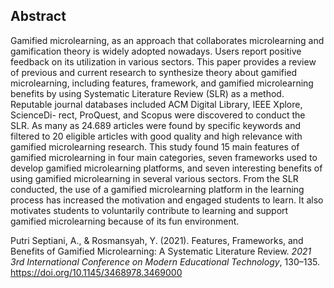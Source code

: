 ## Abstract
Gamified microlearning, as an approach that collaborates microlearning and gamification theory is widely adopted nowadays. Users report positive feedback on its utilization in various sectors. This paper provides a review of previous and current research to synthesize theory about gamified microlearning, including features, framework, and gamified microlearning benefits by using Systematic Literature Review (SLR) as a method. Reputable journal databases included ACM Digital Library, IEEE Xplore, ScienceDi- rect, ProQuest, and Scopus were discovered to conduct the SLR. As many as 24.689 articles were found by specific keywords and filtered to 20 eligible articles with good quality and high relevance with gamified microlearning research. This study found 15 main features of gamified microlearning in four main categories, seven frameworks used to develop gamified microlearning platforms, and seven interesting benefits of using gamified microlearning in several various sectors. From the SLR conducted, the use of a gamified microlearning platform in the learning process has increased the motivation and engaged students to learn. It also motivates students to voluntarily contribute to learning and support gamified microlearning because of its fun environment.

Putri Septiani, A., & Rosmansyah, Y. (2021). Features, Frameworks, and Benefits of Gamified Microlearning: A Systematic Literature Review. _2021 3rd International Conference on Modern Educational Technology_, 130–135. https://doi.org/10.1145/3468978.3469000